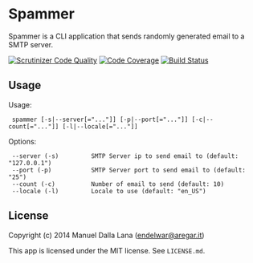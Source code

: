 # Spammer

Spammer is a CLI application that sends randomly generated email to a SMTP server.

[![Scrutinizer Code Quality](https://scrutinizer-ci.com/g/endelwar/spammer/badges/quality-score.png?b=master)](https://scrutinizer-ci.com/g/endelwar/spammer/?branch=master) [![Code Coverage](https://scrutinizer-ci.com/g/endelwar/spammer/badges/coverage.png?b=master)](https://scrutinizer-ci.com/g/endelwar/spammer/?branch=master) [![Build Status](https://scrutinizer-ci.com/g/endelwar/spammer/badges/build.png?b=master)](https://scrutinizer-ci.com/g/endelwar/spammer/build-status/master)

## Usage

Usage:

```
 spammer [-s|--server[="..."]] [-p|--port[="..."]] [-c|--count[="..."]] [-l|--locale[="..."]]
```

Options:

```
 --server (-s)         SMTP Server ip to send email to (default: "127.0.0.1")
 --port (-p)           SMTP Server port to send email to (default: "25")
 --count (-c)          Number of email to send (default: 10)
 --locale (-l)         Locale to use (default: "en_US")
```

## License

Copyright (c) 2014 Manuel Dalla Lana (endelwar@aregar.it)

This app is licensed under the MIT license. See `LICENSE.md`.
